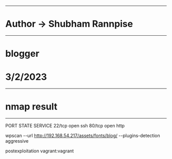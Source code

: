 ----------------------------------------------------
# Author -> Shubham Rannpise
----------------------------------------------------
# blogger
# 3/2/2023

----------------------------------------------------
# nmap result
----------------------------------------------------
PORT   STATE SERVICE
22/tcp open  ssh
80/tcp open  http

wpscan --url http://192.168.54.217/assets/fonts/blog/ --plugins-detection aggressive

postexploitation
vagrant:vagrant